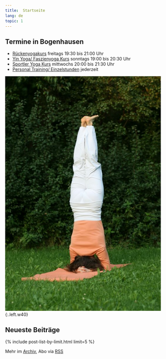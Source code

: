 ```yaml
---
title:  Startseite
lang: de
topic: 1
---
```


## Termine in Bogenhausen

- [Rückenyogakurs][1] freitags 19:30 bis 21:00 Uhr
- [Yin Yoga/ Faszienyoga Kurs][2] sonntags 19:00 bis 20:30 Uhr
- [Sportler Yoga Kurs][3] mittwochs 20:00 bis 21:30 Uhr
- [Personal Training/ Einzelstunden][4] jederzeit



![Kopfstand](/assets/images/kopfstand.jpg){:.left.w40}  


## Neueste Beiträge

{% include post-list-by-limit.html limit=5 %}

Mehr im [Archiv](/archiv), Abo via [RSS](/feed.xml)


[1]: /kurse#rueckenyoga
[2]: /kurse#yinyoga
[3]: /kurse#sportleryoga
[4]: /kurse#personaltraining
